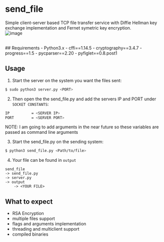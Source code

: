 # send_file
Simple client-server based TCP file transfer service with Diffie Hellman key exchange implementation and Fernet symetric key encryption.<br>
![image](https://user-images.githubusercontent.com/59848681/121398010-3398ff00-c955-11eb-93b2-c490d2120c68.png)

<br>
## Requirements
- Python3.x
- cffi==1.14.5
- cryptography==3.4.7
- progress==1.5
- pycparser==2.20
- pyfiglet==0.8.post1

## Usage
1. Start the server on the system you want the files sent:
```bash
$ sudo python3 server.py <PORT>
```
2. Then open the the send_file.py and add the servers IP and PORT under `SOCKET CONSTANTS`:
```bash
IP          = <SERVER IP>
PORT        = <SERVER PORT>
```
NOTE: I am going to add arguments in the near future so these variables are passed as command line arguments<br><be>

3. Start the send_file.py on the sending system:
```bash
$ python3 send_file.py <Path/to/file>
```
4. Your file can be found in `output`
```
send_file
-> send_file.py
-> server.py
-> output
    -> <YOUR FILE> 
```
## What to expect
- RSA Encryption
- multiple files support
- flags and arguments implementation
- threading and multiclient support
- compiled binaries
